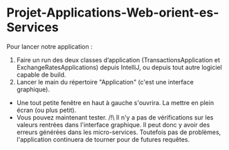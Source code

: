 # Projet-Applications-Web-orient-es-Services

Pour lancer notre application :
1) Faire un run des deux classes d’application (TransactionsApplication et ExchangeRatesApplications) depuis IntelliJ, ou depuis tout autre logiciel capable de build.
2) Lancer le main du répertoire "Application" (c'est une interface graphique).
  - Une tout petite fenêtre en haut à gauche s'ouvrira. La mettre en plein écran (ou plus petit).
  - Vous pouvez maintenant tester.
/!\ Il n'y a pas de vérifications sur les valeurs rentrées dans l'interface graphique. Il peut donc y avoir des erreurs générées dans les micro-services. Toutefois pas de problèmes, l'application continuera de tourner pour de futures requêtes.

